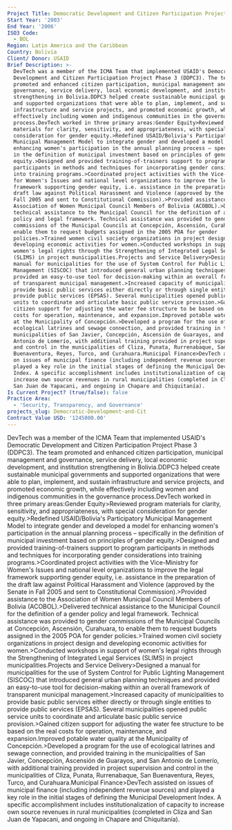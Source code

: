 ```yaml
---
Project Title: Democratic Development and Citizen Participation Project Phase 3 (DDPC3)
Start Year: '2003'
End Year: '2006'
ISO3 Code:
  - BOL
Region: Latin America and the Caribbean
Country: Bolivia
Client/ Donor: USAID
Brief Description: >-
  DevTech was a member of the ICMA Team that implemented USAID's Democratic
  Development and Citizen Participation Project Phase 3 (DDPC3). The team
  promoted and enhanced citizen participation, municipal management and
  governance, service delivery, local economic development, and institution
  strengthening in Bolivia.DDPC3 helped create sustainable municipal governments
  and supported organizations that were able to plan, implement, and sustain
  infrastructure and service projects, and promoted economic growth, while
  effectively including women and indigenous communities in the governance
  process.DevTech worked in three primary areas:Gender Equity>Reviewed program
  materials for clarity, sensitivity, and appropriateness, with special
  consideration for gender equity.>Redefined USAID/Bolivia's Participatory
  Municipal Management Model to integrate gender and developed a model for
  enhancing women's participation in the annual planning process – specifically
  in the definition of municipal investment based on principles of gender
  equity.>Designed and provided training-of-trainers support to program
  participants in methods and techniques for incorporating gender considerations
  into training programs.>Coordinated project activities with the Vice-Ministry
  for Women's Issues and national level organizations to improve the legal
  framework supporting gender equity, i.e. assistance in the preparation of the
  draft law against Political Harassment and Violence (approved by the Senate in
  Fall 2005 and sent to Constitutional Commission).>Provided assistance to the
  Association of Women Municipal Council Members of Bolivia (ACOBOL).>Delivered
  technical assistance to the Municipal Council for the definition of a gender
  policy and legal framework. Technical assistance was provided to gender
  commissions of the Municipal Councils at Concepción, Ascensión, Curahuara, to
  enable them to request budgets assigned in the 2005 POA for gender
  policies.>Trained women civil society organizations in project design and
  developing economic activities for women.>Conducted workshops in support of
  women's legal rights through the Strengthening of Integrated Legal Services
  (SLIMS) in project municipalities.Projects and Service Delivery>Designed a
  manual for municipalities for the use of System Control for Public Lighting
  Management (SISCOC) that introduced general urban planning techniques and
  provided an easy-to-use tool for decision-making within an overall framework
  of transparent municipal management.>Increased capacity of municipalities to
  provide basic public services either directly or through single entities to
  provide public services (EPSAS). Several municipalities opened public service
  units to coordinate and articulate basic public service provision.>Gained
  citizen support for adjusting the water fee structure to be based on the real
  costs for operation, maintenance, and expansion.Improved potable water quality
  at the Municipality of Concepción.>Developed a program for the use of
  ecological latrines and sewage connection, and provided training in the
  municipalities of San Javier, Concepción, Ascensión de Guarayos, and San
  Antonio de Lomerío, with additional training provided in project supervision
  and control in the municipalities of Cliza, Punata, Rurrenabaque, San
  Buenaventura, Reyes, Turco, and Curahuara.Municipal Finance>DevTech assisted
  on issues of municipal finance (including independent revenue sources) and
  played a key role in the initial stages of defining the Municipal Development
  Index. A specific accomplishment includes institutionalization of capacity to
  increase own source revenues in rural municipalities (completed in Cliza and
  San Juan de Yapacani, and ongoing in Chapare and Chiquitanía).
Is Current Project? (true/false): false
Practice Area:
  - 'Security, Transparency, and Governance'
projects_slug: Democratic-Development-and-Cit
Contract Value USD: '1245000.00'
---
```

DevTech was a member of the ICMA Team that implemented USAID's Democratic Development and Citizen Participation Project Phase 3 (DDPC3). The team promoted and enhanced citizen participation, municipal management and governance, service delivery, local economic development, and institution strengthening in Bolivia.DDPC3 helped create sustainable municipal governments and supported organizations that were able to plan, implement, and sustain infrastructure and service projects, and promoted economic growth, while effectively including women and indigenous communities in the governance process.DevTech worked in three primary areas:Gender Equity>Reviewed program materials for clarity, sensitivity, and appropriateness, with special consideration for gender equity.>Redefined USAID/Bolivia's Participatory Municipal Management Model to integrate gender and developed a model for enhancing women's participation in the annual planning process – specifically in the definition of municipal investment based on principles of gender equity.>Designed and provided training-of-trainers support to program participants in methods and techniques for incorporating gender considerations into training programs.>Coordinated project activities with the Vice-Ministry for Women's Issues and national level organizations to improve the legal framework supporting gender equity, i.e. assistance in the preparation of the draft law against Political Harassment and Violence (approved by the Senate in Fall 2005 and sent to Constitutional Commission).>Provided assistance to the Association of Women Municipal Council Members of Bolivia (ACOBOL).>Delivered technical assistance to the Municipal Council for the definition of a gender policy and legal framework. Technical assistance was provided to gender commissions of the Municipal Councils at Concepción, Ascensión, Curahuara, to enable them to request budgets assigned in the 2005 POA for gender policies.>Trained women civil society organizations in project design and developing economic activities for women.>Conducted workshops in support of women's legal rights through the Strengthening of Integrated Legal Services (SLIMS) in project municipalities.Projects and Service Delivery>Designed a manual for municipalities for the use of System Control for Public Lighting Management (SISCOC) that introduced general urban planning techniques and provided an easy-to-use tool for decision-making within an overall framework of transparent municipal management.>Increased capacity of municipalities to provide basic public services either directly or through single entities to provide public services (EPSAS). Several municipalities opened public service units to coordinate and articulate basic public service provision.>Gained citizen support for adjusting the water fee structure to be based on the real costs for operation, maintenance, and expansion.Improved potable water quality at the Municipality of Concepción.>Developed a program for the use of ecological latrines and sewage connection, and provided training in the municipalities of San Javier, Concepción, Ascensión de Guarayos, and San Antonio de Lomerío, with additional training provided in project supervision and control in the municipalities of Cliza, Punata, Rurrenabaque, San Buenaventura, Reyes, Turco, and Curahuara.Municipal Finance>DevTech assisted on issues of municipal finance (including independent revenue sources) and played a key role in the initial stages of defining the Municipal Development Index. A specific accomplishment includes institutionalization of capacity to increase own source revenues in rural municipalities (completed in Cliza and San Juan de Yapacani, and ongoing in Chapare and Chiquitanía).